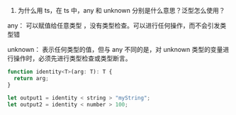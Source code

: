 1. 为什么用 ts，在 ts 中，any 和 unknown 分别是什么意思？泛型怎么使用？

any： 可以赋值给任意类型 ，没有类型检查。可以进行任何操作，而不会引发类型错

unknown： 表示任何类型的值，但与 any 不同的是，对 unknown 类型的变量进行操作时，必须先进行类型检查或类型断言。

```js
function identity<T>(arg: T): T {
  return arg;
}

let output1 = identity < string > "myString";
let output2 = identity < number > 100;
```
